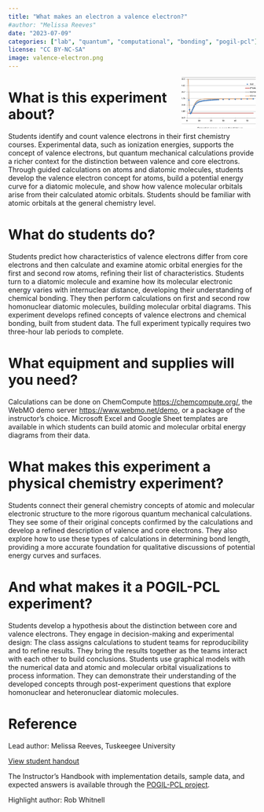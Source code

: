 ```yaml
---
title: "What makes an electron a valence electron?"
#author: "Melissa Reeves"
date: "2023-07-09"
categories: ["lab", "quantum", "computational", "bonding", "pogil-pcl"]
license: "CC BY-NC-SA"
image: valence-electron.png
---
```

<img src="valence-electron.png" width="30%" align="right">


# What is this experiment about?

Students identify and count valence electrons in their first chemistry courses. Experimental data, such as ionization energies, supports the concept of valence electrons, but quantum mechanical calculations provide a richer context for the distinction between valence and core electrons. Through guided calculations on atoms and diatomic molecules, students develop the valence electron concept for atoms, build a potential energy curve for a diatomic molecule, and show how valence molecular orbitals arise from their calculated atomic orbitals. Students should be familiar with atomic orbitals at the general chemistry level.

# What do students do?

Students predict how characteristics of valence electrons differ from core electrons and then calculate and examine atomic orbital energies for the first and second row atoms, refining their list of characteristics. Students turn to a diatomic molecule and examine how its molecular electronic energy varies with internuclear distance, developing their understanding of chemical bonding. They then perform calculations on first and second row homonuclear diatomic molecules, building molecular orbital diagrams. This experiment develops refined concepts of valence electrons and chemical bonding, built from student data. The full experiment typically requires two three-hour lab periods to complete.

# What equipment and supplies will you need?

Calculations can be done on ChemCompute <https://chemcompute.org/>, the WebMO demo server <https://www.webmo.net/demo>, or a package of the instructor’s choice. Microsoft Excel and Google Sheet templates are available in which students can build atomic and molecular orbital energy diagrams from their data.


# What makes this experiment a physical chemistry experiment?
Students connect their general chemistry concepts of atomic and molecular electronic structure to the more rigorous quantum mechanical calculations. They see some of their original concepts confirmed by the calculations and develop a refined description of valence and core electrons. They also explore how to use these types of calculations in determining bond length, providing a more accurate foundation for qualitative discussions of potential energy curves and surfaces.

# And what makes it a POGIL-PCL experiment?
Students develop a hypothesis about the distinction between core and valence electrons. They engage in decision-making and experimental design: The class assigns calculations to student teams for reproducibility and to refine results. They bring the results together as the teams interact with each other to build conclusions. Students use graphical models with the numerical data and atomic and molecular orbital visualizations to process information. They can demonstrate their understanding of the developed concepts through post-experiment questions that explore homonuclear and heteronuclear diatomic molecules. 


# Reference

Lead author: Melissa Reeves, Tuskeegee University

[View student handout](https://chemistry.coe.edu/piper/pclform.html?expt=valenceElectron)

The Instructor’s Handbook with implementation details, sample data, and expected answers is available through the [POGIL-PCL project](https://www.pogilpcl.org/get-connected). 

Highlight author: Rob Whitnell
